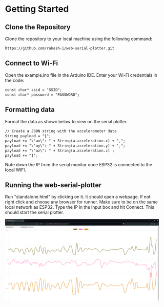 # Getting Started
## Clone the Repository
Clone the repository to your local machine using the following command:
```
https://github.com/rakesh-i/web-serial-plotter.git
```
## Connect to Wi-Fi
Open the example.ino file in the Arduino IDE.
Enter your Wi-Fi credentials in the code:
```
const char* ssid = "SSID";
const char* password = "PASSWORD";
```
## Formatting data
Format the data as shown below to view on the serial plotter.
```
// Create a JSON string with the accelerometer data
String payload = "{";
payload += "\"ax\": " + String(a.acceleration.x) + ",";
payload += "\"ay\": " + String(a.acceleration.y) + ",";
payload += "\"az\": " + String(a.acceleration.z) ;
payload += "}";
```
Note down the IP from the serial monitor once ESP32 is connected to the local WIFI.

## Running the web-serial-plotter
Run "standalone.html" by clicking on it. It should open a webpage. If not right click and choose any browser for runner.
Make sure to be on the same local network as ESP32.
Type the IP in the input box and hit Connect. This should start the serial plotter. 

![img](screenshot.png)
